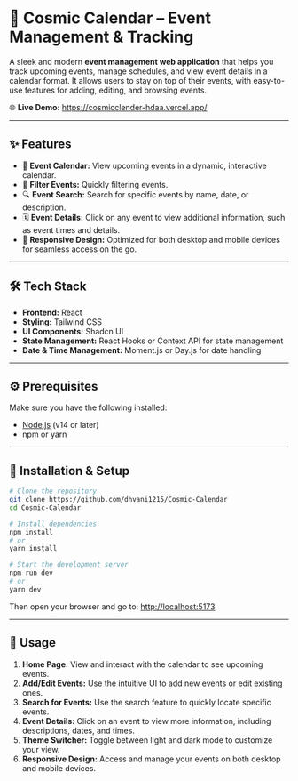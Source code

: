 # 📅 Cosmic Calendar – Event Management & Tracking

A sleek and modern **event management web application** that helps you track upcoming events, manage schedules, and view event details in a calendar format. It allows users to stay on top of their events, with easy-to-use features for adding, editing, and browsing events.

🌐 **Live Demo:** https://cosmicclender-hdaa.vercel.app/

---

## ✨ Features

- 📅 **Event Calendar:** View upcoming events in a dynamic, interactive calendar.
- 📝 **Filter Events:** Quickly filtering events.
- 🔍 **Event Search:** Search for specific events by name, date, or description.
- 🗓️ **Event Details:** Click on any event to view additional information, such as event times and details.
- 📱 **Responsive Design:** Optimized for both desktop and mobile devices for seamless access on the go.

---

## 🛠️ Tech Stack

- **Frontend:** React
- **Styling:** Tailwind CSS
- **UI Components:** Shadcn UI
- **State Management:** React Hooks or Context API for state management
- **Date & Time Management:** Moment.js or Day.js for date handling

---

## ⚙️ Prerequisites

Make sure you have the following installed:

- [Node.js](https://nodejs.org/) (v14 or later)
- npm or yarn

---

## 🚀 Installation & Setup

```bash
# Clone the repository
git clone https://github.com/dhvani1215/Cosmic-Calendar
cd Cosmic-Calendar

# Install dependencies
npm install
# or
yarn install

# Start the development server
npm run dev
# or
yarn dev
```

Then open your browser and go to: [http://localhost:5173](http://localhost:5173)

---

## 🧭 Usage

1. **Home Page:** View and interact with the calendar to see upcoming events.
2. **Add/Edit Events:** Use the intuitive UI to add new events or edit existing ones.
3. **Search for Events:** Use the search feature to quickly locate specific events.
4. **Event Details:** Click on an event to view more information, including descriptions, dates, and times.
5. **Theme Switcher:** Toggle between light and dark mode to customize your view.
6. **Responsive Design:** Access and manage your events on both desktop and mobile devices.
